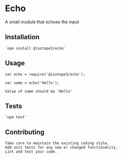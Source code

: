 Echo
====

A small module that echoes the input

## Installation

    `npm install @isotope3/echo`

## Usage
    
    var echo = require('@isotope3/echo');
    
    var same = echo('Hello');

    Value of same should be 'Hello'

## Tests

    'npm test'

## Contributing

    Take care to maintain the existing coding style. 
    Add unit tests for any new or changed functionality.
    Lint and test your code.


